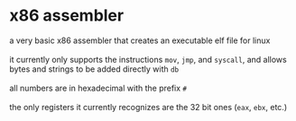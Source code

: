 # x86 assembler
a very basic x86 assembler that creates an executable elf file for linux<br>
<br>
it currently only supports the instructions `mov`, `jmp`, and `syscall`, and allows bytes and strings to be added directly with `db`<br>
<br>
all numbers are in hexadecimal with the prefix `#`<br>
<br>
the only registers it currently recognizes are the 32 bit ones (`eax`, `ebx`, etc.)<br>

